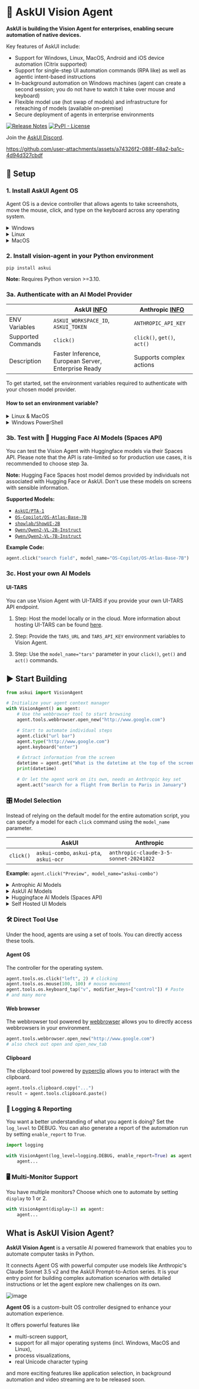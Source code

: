 # 🤖 AskUI Vision Agent

**AskUI is building the Vision Agent for enterprises, enabling secure automation of native devices.**

Key features of AskUI include:

- Support for Windows, Linux, MacOS, Android and iOS device automation (Citrix supported)
- Support for single-step UI automation commands (RPA like) as well as agentic intent-based instructions
- In-background automation on Windows machines (agent can create a second session; you do not have to watch it take over mouse and keyboard)
- Flexible model use (hot swap of models) and infrastructure for reteaching of models (available on-premise)
- Secure deployment of agents in enterprise environments

[![Release Notes](https://img.shields.io/github/release/askui/vision-agent?style=flat-square)](https://github.com/askui/vision-agent/releases)
[![PyPI - License](https://img.shields.io/pypi/l/langchain-core?style=flat-square)](https://opensource.org/licenses/MIT)

Join the [AskUI Discord](https://discord.gg/Gu35zMGxbx).

https://github.com/user-attachments/assets/a74326f2-088f-48a2-ba1c-4d94d327cbdf


## 🔧 Setup

### 1. Install AskUI Agent OS

Agent OS is a device controller that allows agents to take screenshots, move the mouse, click, and type on the keyboard across any operating system.

<details>
  <summary>Windows</summary>
  
  ##### AMD64

[AskUI Installer for AMD64](https://files.askui.com/releases/Installer/Latest/AskUI-Suite-Latest-Installer-Win-AMD64-Full.exe)

##### ARM64

[AskUI Installer for ARM64](https://files.askui.com/releases/Installer/Latest/AskUI-Suite-Latest-Installer-Win-ARM64-Full.exe)
</details>


<details>
  <summary>Linux</summary>

  **⚠️ Warning:** Agent OS currently does not work on Wayland. Switch to XOrg to use it.
  
##### AMD64

```shell
curl -L -o /tmp/AskUI-Suite-Latest-User-Installer-Linux-x64-Full.run https://files.askui.com/releases/Installer/Latest/AskUI-Suite-Latest-User-Installer-Linux-x64-Full.run
```
```shell
bash /tmp/AskUI-Suite-Latest-User-Installer-Linux-x64-Full.run
```

##### ARM64


```shell
curl -L -o /tmp/AskUI-Suite-Latest-User-Installer-Linux-ARM64-Full.run https://files.askui.com/releases/Installer/Latest/AskUI-Suite-Latest-User-Installer-Linux-ARM64-Full.run
```
```shell
bash /tmp/AskUI-Suite-Latest-User-Installer-Linux-ARM64-Full.run
```
</details>


<details>
  <summary>MacOS</summary>
  
```shell
curl -L -o /tmp/AskUI-Suite-Latest-User-Installer-MacOS-ARM64-Full.run https://files.askui.com/releases/Installer/Latest/AskUI-Suite-Latest-User-Installer-MacOS-ARM64-Full.run
```
```shell
bash /tmp/AskUI-Suite-Latest-User-Installer-MacOS-ARM64-Full.run
```
</details>


### 2. Install vision-agent in your Python environment

```shell
pip install askui
```

**Note:** Requires Python version >=3.10.

### 3a. Authenticate with an **AI Model** Provider

|  | AskUI [INFO](https://hub.askui.com/) | Anthropic [INFO](https://console.anthropic.com/settings/keys) |
|----------|----------|----------|
| ENV Variables    | `ASKUI_WORKSPACE_ID`, `ASKUI_TOKEN`   | `ANTHROPIC_API_KEY`   |
| Supported Commands    | `click()`   | `click()`, `get()`, `act()`   |
| Description    | Faster Inference, European Server, Enterprise Ready   | Supports complex actions   |

To get started, set the environment variables required to authenticate with your chosen model provider.

#### How to set an environment variable?
<details>
  <summary>Linux & MacOS</summary>
  
  Use export to set an evironment variable:

  ```shell
  export ANTHROPIC_API_KEY=<your-api-key-here>
  ```
</details>

<details>
  <summary>Windows PowerShell</summary>
  
  Set an environment variable with $env:

  ```shell
  $env:ANTHROPIC_API_KEY="<your-api-key-here>"
  ```
</details>


### 3b. Test with 🤗 Hugging Face **AI Models** (Spaces API)

You can test the Vision Agent with Huggingface models via their Spaces API. Please note that the API is rate-limited so for production use cases, it is recommended to choose step 3a.

**Note:** Hugging Face Spaces host model demos provided by individuals not associated with Hugging Face or AskUI. Don't use these models on screens with sensible information.

**Supported Models:**
- [`AskUI/PTA-1`](https://huggingface.co/spaces/AskUI/PTA-1)
- [`OS-Copilot/OS-Atlas-Base-7B`](https://huggingface.co/spaces/maxiw/OS-ATLAS)
- [`showlab/ShowUI-2B`](https://huggingface.co/spaces/showlab/ShowUI)
- [`Qwen/Qwen2-VL-2B-Instruct`](https://huggingface.co/spaces/maxiw/Qwen2-VL-Detection)
- [`Qwen/Qwen2-VL-7B-Instruct`](https://huggingface.co/spaces/maxiw/Qwen2-VL-Detection)

**Example Code:**
```python
agent.click("search field", model_name="OS-Copilot/OS-Atlas-Base-7B")
```

### 3c. Host your own **AI Models**

#### UI-TARS

You can use Vision Agent with UI-TARS if you provide your own UI-TARS API endpoint.

1. Step: Host the model locally or in the cloud. More information about hosting UI-TARS can be found [here](https://github.com/bytedance/UI-TARS?tab=readme-ov-file#deployment).

2. Step: Provide the `TARS_URL` and `TARS_API_KEY` environment variables to Vision Agent.

3. Step: Use the `model_name="tars"` parameter in your `click()`, `get()` and `act()` commands.


## ▶️ Start Building

```python
from askui import VisionAgent

# Initialize your agent context manager
with VisionAgent() as agent:
    # Use the webbrowser tool to start browsing
    agent.tools.webbrowser.open_new("http://www.google.com")

    # Start to automate individual steps
    agent.click("url bar")
    agent.type("http://www.google.com")
    agent.keyboard("enter")

    # Extract information from the screen
    datetime = agent.get("What is the datetime at the top of the screen?")
    print(datetime)

    # Or let the agent work on its own, needs an Anthropic key set
    agent.act("search for a flight from Berlin to Paris in January")
```

### 🎛️ Model Selection

Instead of relying on the default model for the entire automation script, you can specify a model for each `click` command using the `model_name` parameter.

|  | AskUI | Anthropic |
|----------|----------|----------|
| `click()`    | `askui-combo`, `askui-pta`, `askui-ocr`   | `anthropic-claude-3-5-sonnet-20241022`   |

**Example:** `agent.click("Preview", model_name="askui-combo")`

<details>
  <summary>Antrophic AI Models</summary>

Supported commands are: `click()`, `type()`, `mouse_move()`, `get()`, `act()`
| Model Name  | Info | Execution Speed | Security | Cost | Reliability | 
|-------------|--------------------|--------------|--------------|--------------|--------------|
| `anthropic-claude-3-5-sonnet-20241022` | The [Computer Use](https://docs.anthropic.com/en/docs/agents-and-tools/computer-use) model from Antrophic is a Large Action Model (LAM), which can autonomously achieve goals. e.g. `"Book me a flight from Berlin to Rom"` | slow, >1s per step | Model hosting by Anthropic | High, up to 1,5$ per act | Not recommended for production usage |
> **Note:** Configure your Antrophic Model Provider [here](#3a-authenticate-with-an-ai-model-provider)


</details>

<details>
  <summary>AskUI AI Models</summary>

Supported commands are: `click()`, `type()`, `mouse_move()`
| Model Name  | Info | Execution Speed | Security | Cost | Reliability | 
|-------------|--------------------|--------------|--------------|--------------|--------------|
| `askui-pta` | [`PTA-1`](https://huggingface.co/AskUI/PTA-1) (Prompt-to-Automation) is a vision language model (VLM) trained by [AskUI which]() to address all kinds of UI elements by a textual description e.g. "`Login button`", "`Text login`" | fast, <500ms per step | Secure hosting by AskUI or on-premise | Low, <0,05$ per step | Recommended for production usage, can be retrained |
| `askui-ocr` | `AskUI OCR` is an OCR model trained to address texts on UI Screens e.g. "`Login`", "`Search`" | Fast, <500ms per step | Secure hosting by AskUI or on-premise | low, <0,05$ per step | Recommended for production usage, can be retrained |
| `askui-combo` | AskUI Combo is an combination from the `askui-pta` and the `askui-ocr` model to improve the accuracy. | Fast, <500ms per step | Secure hosting by AskUI or on-premise | low, <0,05$ per step | Recommended for production usage, can be retrained |
| `askui-ai-element`| [AskUI AI Element](https://docs.askui.com/docs/general/Element%20Selection/aielement) allows you to address visual elements like icons or images by demonstrating what you looking for. Therefore, you have to crop out the element and give it a name.  | Very fast, <5ms per step | Secure hosting by AskUI or on-premise | Low, <0,05$ per step | Recommended for production usage, determinitic behaviour |

> **Note:** Configure your AskUI Model Provider [here](#3a-authenticate-with-an-ai-model-provider)

</details>


<details>
  <summary>Huggingface AI Models (Spaces API)</summary>

Supported commands are: `click()`, `type()`, `mouse_move()`
| Model Name  | Info | Execution Speed | Security | Cost | Reliability | 
|-------------|--------------------|--------------|--------------|--------------|--------------|
| `AskUI/PTA-1` | [`PTA-1`](https://huggingface.co/AskUI/PTA-1) (Prompt-to-Automation) is a vision language model (VLM) trained by [AskUI which]() to address all kinds of UI elements by a textual description e.g. "`Login button`", "`Text login`" | fast, <500ms per step | Huggingface hosted | Prices for Huggingface hosting | Not recommended for production applications |
| `OS-Copilot/OS-Atlas-Base-7B` | [`OS-Atlas-Base-7B`](https://github.com/OS-Copilot/OS-Atlas) is a Large Action Model (LAM), which can autonomously achieve goals. e.g. `"Please help me modify VS Code settings to hide all folders in the explorer view"`. This model is not available in the `act()` command | Slow, >1s per step | Huggingface hosted | Prices for Huggingface hosting | Not recommended for production applications |
| `showlab/ShowUI-2B` | [`showlab/ShowUI-2B`](https://huggingface.co/showlab/ShowUI-2B) is a Large Action Model (LAM), which can autonomously achieve goals. e.g. `"Search in google maps for Nahant"`. This model is not available in the `act()` command | slow, >1s per step | Huggingface hosted | Prices for Huggingface hosting | Not recommended for production usage |
| `Qwen/Qwen2-VL-2B-Instruct` | [`Qwen/Qwen2-VL-2B-Instruct`](https://github.com/QwenLM/Qwen2.5-VLB) is a Visual Language Model (VLM) pre-trained on multiple datasets including UI data. This model is not available in the `act()` command | slow, >1s per step | Huggingface hosted | Prices for Huggingface hosting | Not recommended for production usage |
| `Qwen/Qwen2-VL-7B-Instruct` | [Qwen/Qwen2-VL-7B-Instruct`](https://github.com/QwenLM/Qwen2.5-VLB) is a Visual Language Model (VLM) pre-trained on multiple dataset including UI data. This model is not available in the `act()` command available | slow, >1s per step | Huggingface hosted | Prices for Huggingface hosting | Not recommended for production usage |

> **Note:** No authentication required! But rate-limited!

</details>

<details>
  <summary>Self Hosted UI Models</summary>

Supported commands are: `click()`, `type()`, `mouse_move()`, `get()`, `act()`
| Model Name  | Info | Execution Speed |  Security | Cost | Reliability | 
|-------------|--------------------|--------------|--------------|--------------|--------------|
| `tars` | [`UI-Tars`](https://github.com/bytedance/UI-TARS) is a Large Action Model (LAM) based on Qwen2 and fine-tuned by [ByteDance](https://www.bytedance.com/) on UI data e.g. "`Book me a flight to rom`" | slow, >1s per step | Self-hosted | Depening on infrastructure | Out-of-the-box not recommended for production usage |


> **Note:** These models need to been self hosted by yourself. (See [here]())

</details>

### 🛠️ Direct Tool Use

Under the hood, agents are using a set of tools. You can directly access these tools.

#### Agent OS

The controller for the operating system.

```python
agent.tools.os.click("left", 2) # clicking
agent.tools.os.mouse(100, 100) # mouse movement
agent.tools.os.keyboard_tap("v", modifier_keys=["control"]) # Paste
# and many more
```

#### Web browser

The webbrowser tool powered by [webbrowser](https://docs.python.org/3/library/webbrowser.html) allows you to directly access webbrowsers in your environment.

```python
agent.tools.webbrowser.open_new("http://www.google.com")
# also check out open and open_new_tab
```

#### Clipboard

The clipboard tool powered by [pyperclip](https://github.com/asweigart/pyperclip) allows you to interact with the clipboard.

```python
agent.tools.clipboard.copy("...")
result = agent.tools.clipboard.paste()
```

### 📜 Logging & Reporting

You want a better understanding of what you agent is doing? Set the `log_level` to DEBUG. You can also generate a report of the automation run by setting `enable_report` to `True`.

```python
import logging

with VisionAgent(log_level=logging.DEBUG, enable_report=True) as agent:
    agent...
```

### 🖥️ Multi-Monitor Support

You have multiple monitors? Choose which one to automate by setting `display` to 1 or 2.

```python
with VisionAgent(display=1) as agent:
    agent...
```


## What is AskUI Vision Agent?

**AskUI Vision Agent** is a versatile AI powered framework that enables you to automate computer tasks in Python. 

It connects Agent OS with powerful computer use models like Anthropic's Claude Sonnet 3.5 v2 and the AskUI Prompt-to-Action series. It is your entry point for building complex automation scenarios with detailed instructions or let the agent explore new challenges on its own. 


![image](docs/assets/Architecture.svg)


**Agent OS** is a custom-built OS controller designed to enhance your automation experience.

 It offers powerful features like 
 - multi-screen support,
 - support for all major operating systems (incl. Windows, MacOS and Linux),
 - process visualizations,
 - real Unicode character typing

and more exciting features like application selection, in background automation and video streaming are to be released soon.
